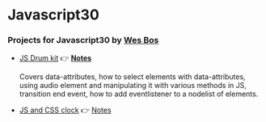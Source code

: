 # Javascript30

### Projects for Javascript30 by [Wes Bos](https://twitter.com/wesbos)

* [JS Drum kit](https://shovanch.com/JS30/01%20-%20JavaScript%20Drum%20Kit/) 👉 **[Notes](https://github.com/shovanch/JS30/blob/master/01%20-%20JavaScript%20Drum%20Kit/README.md)**

  Covers data-attributes, how to select elements with data-attributes, using audio element and manipulating it with various methods in JS, transition end event, how to add eventlistener to a nodelist of elements.

- [JS and CSS clock]() 👉 [Notes]()
